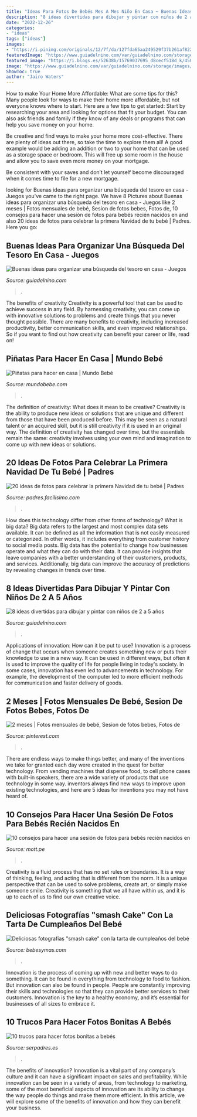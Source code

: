 ```yaml
---
title: "Ideas Para Fotos De Bebés Mes A Mes Niño En Casa ~ Buenas Ideas Para Organizar Una Búsqueda Del Tesoro En Casa"
description: "8 ideas divertidas para dibujar y pintar con niños de 2 a 5 años"
date: "2022-12-26"
categories:
- "ideas"
tags: ["ideas"]
images:
- "https://i.pinimg.com/originals/12/7f/da/127fda65aa249529f37b261af8227432.jpg"
featuredImage: "https://www.guiadelnino.com/var/guiadelnino.com/storage/images/juegos-y-fiestas/juegos-para-casa/buenas-ideas-para-organizar-una-busqueda-del-tesoro-en-casa/7610728-13-esl-ES/buenas-ideas-para-organizar-una-busqueda-del-tesoro-en-casa.jpg"
featured_image: "https://i.blogs.es/52638b/15769037695_d8cecf518d_k/450_1000.jpg"
image: "https://www.guiadelnino.com/var/guiadelnino.com/storage/images/juegos-y-fiestas/juegos-para-casa/buenas-ideas-para-organizar-una-busqueda-del-tesoro-en-casa/7610728-13-esl-ES/buenas-ideas-para-organizar-una-busqueda-del-tesoro-en-casa.jpg"
ShowToc: true
author: "Jairo Waters"
---
```



How to make Your Home More Affordable: What are some tips for this?
Many people look for ways to make their home more affordable, but not everyone knows where to start. Here are a few tips to get started:
Start by researching your area and looking for options that fit your budget. You can also ask friends and family if they know of any deals or programs that can help you save money on your home.

Be creative and find ways to make your home more cost-effective. There are plenty of ideas out there, so take the time to explore them all! A good example would be adding an addition or two to your home that can be used as a storage space or bedroom. This will free up some room in the house and allow you to save even more money on your mortgage.

Be consistent with your saves and don’t let yourself become discouraged when it comes time to file for a new mortgage.

	

		
looking for Buenas ideas para organizar una búsqueda del tesoro en casa - Juegos you've came to the right page. We have 8 Pictures about Buenas ideas para organizar una búsqueda del tesoro en casa - Juegos like 2 meses | Fotos mensuales de bebé, Sesion de fotos bebes, Fotos de, 10 consejos para hacer una sesión de fotos para bebés recién nacidos en and also 20 ideas de fotos para celebrar la primera Navidad de tu bebé | Padres. Here you go:
		
    
## Buenas Ideas Para Organizar Una Búsqueda Del Tesoro En Casa - Juegos

<img loading=lazy src="https://www.guiadelnino.com/var/guiadelnino.com/storage/images/juegos-y-fiestas/juegos-para-casa/buenas-ideas-para-organizar-una-busqueda-del-tesoro-en-casa/7610728-13-esl-ES/buenas-ideas-para-organizar-una-busqueda-del-tesoro-en-casa.jpg" onerror="this.onerror=null;this.src='https://tse3.mm.bing.net/th?id=OIP.4MbRNF_8vZ2MLRHg4YximwHaC5&amp;pid=15.1';" alt="Buenas ideas para organizar una búsqueda del tesoro en casa - Juegos">

_Source: guiadelnino.com_

>. 

	

The benefits of creativity
Creativity is a powerful tool that can be used to achieve success in any field. By harnessing creativity, you can come up with innovative solutions to problems and create things that you never thought possible. There are many benefits to creativity, including increased productivity, better communication skills, and even improved relationships. So if you want to find out how creativity can benefit your career or life, read on!

    
## Piñatas Para Hacer En Casa | Mundo Bebé

<img loading=lazy src="https://www.mundobebe.com/wp-content/uploads/imgnoticias/201612/2439.jpg" onerror="this.onerror=null;this.src='https://tse4.mm.bing.net/th?id=OIP._6FjLq-N0YB51m0b9A-YkQHaH3&amp;pid=15.1';" alt="Piñatas para hacer en casa | Mundo Bebé">

_Source: mundobebe.com_

>. 

	

The definition of creativity: What does it mean to be creative?
Creativity is the ability to produce new ideas or solutions that are unique and different from those that have been produced before. This may be seen as a natural talent or an acquired skill, but it is still creativity if it is used in an original way. The definition of creativity has changed over time, but the essentials remain the same: creativity involves using your own mind and imagination to come up with new ideas or solutions.

    
## 20 Ideas De Fotos Para Celebrar La Primera Navidad De Tu Bebé | Padres

<img loading=lazy src="https://estag.fimagenes.com/img/2/3/C/j/1/3Cj1_900.jpg" onerror="this.onerror=null;this.src='https://tse1.mm.bing.net/th?id=OIP.Rx6biIbsyMhvUqiM3XbscQHaEK&amp;pid=15.1';" alt="20 ideas de fotos para celebrar la primera Navidad de tu bebé | Padres">

_Source: padres.facilisimo.com_

>. 

	

How does this technology differ from other forms of technology?
What is big data? Big data refers to the largest and most complex data sets available. It can be defined as all the information that is not easily measured or categorized. In other words, it includes everything from customer history to social media posts.
Big data has the potential to change how businesses operate and what they can do with their data. It can provide insights that leave companies with a better understanding of their customers, products, and services. Additionally, big data can improve the accuracy of predictions by revealing changes in trends over time.

    
## 8 Ideas Divertidas Para Dibujar Y Pintar Con Niños De 2 A 5 Años

<img loading=lazy src="https://www.guiadelnino.com/var/guiadelnino.com/storage/images/juegos-y-fiestas/manualidades-para-ninos/8-ideas-divertidas-para-dibujar-y-pintar-con-ninos-de-2-a-5-anos/7609902-9-esl-ES/8-ideas-divertidas-para-dibujar-y-pintar-con-ninos-de-2-a-5-anos.jpg" onerror="this.onerror=null;this.src='https://tse4.mm.bing.net/th?id=OIP.cu24Gg9cIaXKV9_A1y1F2AHaC5&amp;pid=15.1';" alt="8 ideas divertidas para dibujar y pintar con niños de 2 a 5 años">

_Source: guiadelnino.com_

>. 

	

Applications of innovation: How can it be put to use?
Innovation is a process of change that occurs when someone creates something new or puts their knowledge to use in a new way. It can be used in different ways, but often it is used to improve the quality of life for people living in today's society. In some cases, innovation has even led to advancements in technology. For example, the development of the computer led to more efficient methods for communication and faster delivery of goods.

    
## 2 Meses | Fotos Mensuales De Bebé, Sesion De Fotos Bebes, Fotos De

<img loading=lazy src="https://i.pinimg.com/originals/12/7f/da/127fda65aa249529f37b261af8227432.jpg" onerror="this.onerror=null;this.src='https://tse3.mm.bing.net/th?id=OIP.LjyYcjiQvLDxCowcY65M6wHaLc&amp;pid=15.1';" alt="2 meses | Fotos mensuales de bebé, Sesion de fotos bebes, Fotos de">

_Source: pinterest.com_

>. 

	

There are endless ways to make things better, and many of the inventions we take for granted each day were created in the quest for better technology. From vending machines that dispense food, to cell phone cases with built-in speakers, there are a wide variety of products that use technology in some way. inventors always find new ways to improve upon existing technologies, and here are 5 ideas for inventions you may not have heard of.

    
## 10 Consejos Para Hacer Una Sesión De Fotos Para Bebés Recién Nacidos En

<img loading=lazy src="https://mott.pe/noticias/wp-content/uploads/2019/03/define-el-estilo-para-las-fotos-new-born-en-casa-1024x594.jpg" onerror="this.onerror=null;this.src='https://tse3.mm.bing.net/th?id=OIP.p3y-ejKWtboCMhLyxrn_bQHaES&amp;pid=15.1';" alt="10 consejos para hacer una sesión de fotos para bebés recién nacidos en">

_Source: mott.pe_

>. 

	

Creativity is a fluid process that has no set rules or boundaries. It is a way of thinking, feeling, and acting that is different from the norm. It is a unique perspective that can be used to solve problems, create art, or simply make someone smile. Creativity is something that we all have within us, and it is up to each of us to find our own creative voice.

    
## Deliciosas Fotografías &quot;smash Cake&quot; Con La Tarta De Cumpleaños Del Bebé

<img loading=lazy src="https://i.blogs.es/52638b/15769037695_d8cecf518d_k/450_1000.jpg" onerror="this.onerror=null;this.src='https://tse3.mm.bing.net/th?id=OIP.lqvRk70Ib6hvCjUGoe6oyQHaFS&amp;pid=15.1';" alt="Deliciosas fotografías &quot;smash cake&quot; con la tarta de cumpleaños del bebé">

_Source: bebesymas.com_

>. 

	

Innovation is the process of coming up with new and better ways to do something. It can be found in everything from technology to food to fashion. But innovation can also be found in people. People are constantly improving their skills and technologies so that they can provide better services to their customers. Innovation is the key to a healthy economy, and it’s essential for businesses of all sizes to embrace it.

    
## 10 Trucos Para Hacer Fotos Bonitas A Bebés

<img loading=lazy src="https://estaticos.serpadres.es/uploads/images/article/53db7276dce6174d23528453/istock-831013334.jpg" onerror="this.onerror=null;this.src='https://tse2.mm.bing.net/th?id=OIP.psNt27xiG97XRKCgWwOvTAHaE8&amp;pid=15.1';" alt="10 trucos para hacer fotos bonitas a bebés">

_Source: serpadres.es_

>. 

	

The benefits of innovation?
Innovation is a vital part of any company’s culture and it can have a significant impact on sales and profitability. While innovation can be seen in a variety of areas, from technology to marketing, some of the most beneficial aspects of innovation are its ability to change the way people do things and make them more efficient. In this article, we will explore some of the benefits of innovation and how they can benefit your business.

